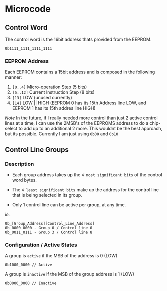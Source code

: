 # Microcode

## Control Word
The control word is the 16bit address thats provided
from the EEPROM.

`0b1111_1111_1111_1111`

### EEPROM Address
Each EEPROM contains a 15bit address and is composed in the following manner:
1. `[0..4]` Micro-operation Step (5 bits)
2. `[5..12]` Current Instruction Step (8 bits)
3. `[13]` LOW (unused currently)
4. `[14]` LOW || HIGH (EEPROM 0 has its 15th Address line LOW, and EEPROM 1 has its 15th addres line HIGH)

*Note* In the future, if I really needed more control than just 2 active control lines at a time, I can use the 2MSB's of the EEPROMS address to do a chip-select to add up to an additional 2 more. This wouldnt be the best approach, but its possible. Currently I am just using `0b00` and `0b10`

## Control Line Groups

### Description
- Each group address takes up the `4 most significant bits`
of the control word bytes.

- The `4 least significant bits` make up the address for
the control line that is being selected in its group.

- Only 1 control line can be active per group, at any time.

*ie.*

```
0b_[Group_Address][Control_Line_Address]
0b_0000_0000 - Group 0 / Control line 0
0b_0011_0111 - Group 3 / Control line 8
```

### Configuration / Active States
A group is `active` if the MSB of the address is 0 (LOW)
```
0b1000_0000 // Active
```
A group is `inactive` if the MSB of the group address is 1 (LOW)
```
0b0000_0000 // Inactive
```
